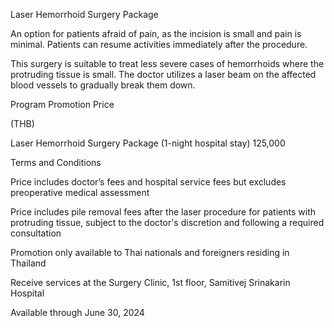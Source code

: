 ﻿Laser Hemorrhoid Surgery Package

An option for patients afraid of pain, as the incision is small and pain is minimal. Patients can resume activities immediately after the procedure.

This surgery is suitable to treat less severe cases of hemorrhoids where the protruding tissue is small. The doctor utilizes a laser beam on the affected blood vessels to gradually break them down.

Program	Promotion Price

(THB)

Laser Hemorrhoid Surgery Package (1-night hospital stay)	125,000

Terms and Conditions



Price includes doctor’s fees and hospital service fees but excludes preoperative medical assessment

Price includes pile removal fees after the laser procedure for patients with protruding tissue, subject to the doctor's discretion and following a required consultation

Promotion only available to Thai nationals and foreigners residing in Thailand

Receive services at the Surgery Clinic, 1st floor, Samitivej Srinakarin Hospital

Available through June 30, 2024
